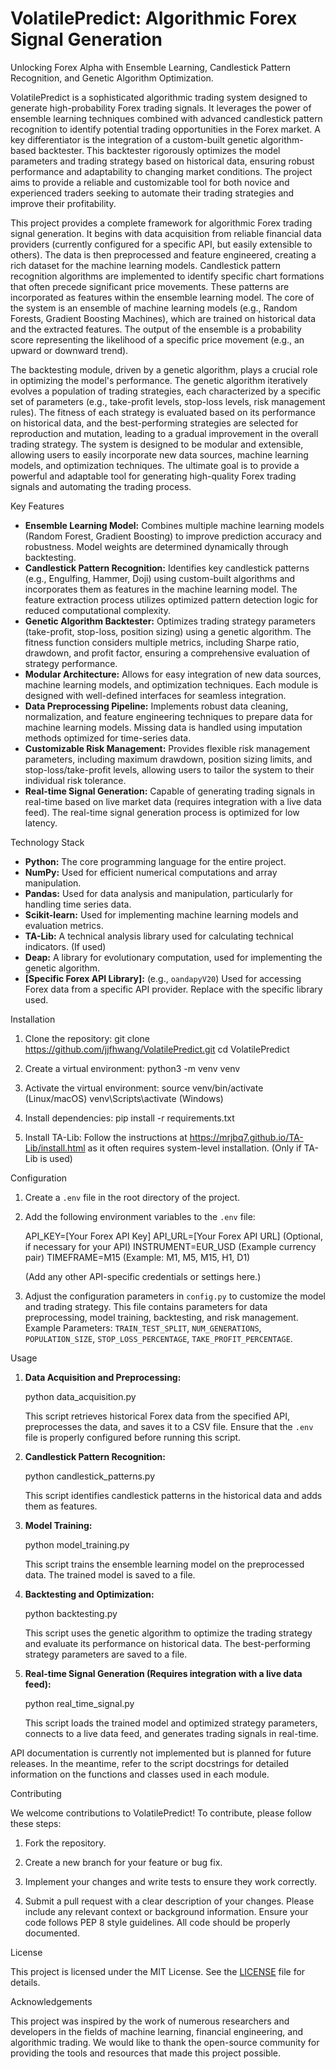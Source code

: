 # VolatilePredict: Algorithmic Forex Signal Generation

Unlocking Forex Alpha with Ensemble Learning, Candlestick Pattern Recognition, and Genetic Algorithm Optimization.

VolatilePredict is a sophisticated algorithmic trading system designed to generate high-probability Forex trading signals. It leverages the power of ensemble learning techniques combined with advanced candlestick pattern recognition to identify potential trading opportunities in the Forex market. A key differentiator is the integration of a custom-built genetic algorithm-based backtester. This backtester rigorously optimizes the model parameters and trading strategy based on historical data, ensuring robust performance and adaptability to changing market conditions. The project aims to provide a reliable and customizable tool for both novice and experienced traders seeking to automate their trading strategies and improve their profitability.

This project provides a complete framework for algorithmic Forex trading signal generation. It begins with data acquisition from reliable financial data providers (currently configured for a specific API, but easily extensible to others). The data is then preprocessed and feature engineered, creating a rich dataset for the machine learning models. Candlestick pattern recognition algorithms are implemented to identify specific chart formations that often precede significant price movements. These patterns are incorporated as features within the ensemble learning model. The core of the system is an ensemble of machine learning models (e.g., Random Forests, Gradient Boosting Machines), which are trained on historical data and the extracted features. The output of the ensemble is a probability score representing the likelihood of a specific price movement (e.g., an upward or downward trend).

The backtesting module, driven by a genetic algorithm, plays a crucial role in optimizing the model's performance. The genetic algorithm iteratively evolves a population of trading strategies, each characterized by a specific set of parameters (e.g., take-profit levels, stop-loss levels, risk management rules). The fitness of each strategy is evaluated based on its performance on historical data, and the best-performing strategies are selected for reproduction and mutation, leading to a gradual improvement in the overall trading strategy. The system is designed to be modular and extensible, allowing users to easily incorporate new data sources, machine learning models, and optimization techniques. The ultimate goal is to provide a powerful and adaptable tool for generating high-quality Forex trading signals and automating the trading process.

Key Features

*   **Ensemble Learning Model:** Combines multiple machine learning models (Random Forest, Gradient Boosting) to improve prediction accuracy and robustness. Model weights are determined dynamically through backtesting.
*   **Candlestick Pattern Recognition:** Identifies key candlestick patterns (e.g., Engulfing, Hammer, Doji) using custom-built algorithms and incorporates them as features in the machine learning model. The feature extraction process utilizes optimized pattern detection logic for reduced computational complexity.
*   **Genetic Algorithm Backtester:** Optimizes trading strategy parameters (take-profit, stop-loss, position sizing) using a genetic algorithm. The fitness function considers multiple metrics, including Sharpe ratio, drawdown, and profit factor, ensuring a comprehensive evaluation of strategy performance.
*   **Modular Architecture:** Allows for easy integration of new data sources, machine learning models, and optimization techniques. Each module is designed with well-defined interfaces for seamless integration.
*   **Data Preprocessing Pipeline:** Implements robust data cleaning, normalization, and feature engineering techniques to prepare data for machine learning models. Missing data is handled using imputation methods optimized for time-series data.
*   **Customizable Risk Management:** Provides flexible risk management parameters, including maximum drawdown, position sizing limits, and stop-loss/take-profit levels, allowing users to tailor the system to their individual risk tolerance.
*   **Real-time Signal Generation:** Capable of generating trading signals in real-time based on live market data (requires integration with a live data feed). The real-time signal generation process is optimized for low latency.

Technology Stack

*   **Python:** The core programming language for the entire project.
*   **NumPy:** Used for efficient numerical computations and array manipulation.
*   **Pandas:** Used for data analysis and manipulation, particularly for handling time series data.
*   **Scikit-learn:** Used for implementing machine learning models and evaluation metrics.
*   **TA-Lib:** A technical analysis library used for calculating technical indicators. (If used)
*   **Deap:** A library for evolutionary computation, used for implementing the genetic algorithm.
*   **[Specific Forex API Library]:** (e.g., `oandapyV20`) Used for accessing Forex data from a specific API provider. Replace with the specific library used.

Installation

1.  Clone the repository:
    git clone https://github.com/jjfhwang/VolatilePredict.git
    cd VolatilePredict

2.  Create a virtual environment:
    python3 -m venv venv

3.  Activate the virtual environment:
    source venv/bin/activate  (Linux/macOS)
    venv\Scripts\activate  (Windows)

4.  Install dependencies:
    pip install -r requirements.txt

5.  Install TA-Lib: Follow the instructions at https://mrjbq7.github.io/TA-Lib/install.html as it often requires system-level installation. (Only if TA-Lib is used)

Configuration

1.  Create a `.env` file in the root directory of the project.

2.  Add the following environment variables to the `.env` file:

    API_KEY=[Your Forex API Key]
    API_URL=[Your Forex API URL] (Optional, if necessary for your API)
    INSTRUMENT=EUR_USD (Example currency pair)
    TIMEFRAME=M15 (Example: M1, M5, M15, H1, D1)

    (Add any other API-specific credentials or settings here.)

3.  Adjust the configuration parameters in `config.py` to customize the model and trading strategy. This file contains parameters for data preprocessing, model training, backtesting, and risk management. Example Parameters: `TRAIN_TEST_SPLIT`, `NUM_GENERATIONS`, `POPULATION_SIZE`, `STOP_LOSS_PERCENTAGE`, `TAKE_PROFIT_PERCENTAGE`.

Usage

1.  **Data Acquisition and Preprocessing:**

    python data_acquisition.py

    This script retrieves historical Forex data from the specified API, preprocesses the data, and saves it to a CSV file. Ensure that the `.env` file is properly configured before running this script.

2.  **Candlestick Pattern Recognition:**

    python candlestick_patterns.py

    This script identifies candlestick patterns in the historical data and adds them as features.

3.  **Model Training:**

    python model_training.py

    This script trains the ensemble learning model on the preprocessed data. The trained model is saved to a file.

4.  **Backtesting and Optimization:**

    python backtesting.py

    This script uses the genetic algorithm to optimize the trading strategy and evaluate its performance on historical data. The best-performing strategy parameters are saved to a file.

5.  **Real-time Signal Generation (Requires integration with a live data feed):**

    python real_time_signal.py

    This script loads the trained model and optimized strategy parameters, connects to a live data feed, and generates trading signals in real-time.

API documentation is currently not implemented but is planned for future releases. In the meantime, refer to the script docstrings for detailed information on the functions and classes used in each module.

Contributing

We welcome contributions to VolatilePredict! To contribute, please follow these steps:

1.  Fork the repository.

2.  Create a new branch for your feature or bug fix.

3.  Implement your changes and write tests to ensure they work correctly.

4.  Submit a pull request with a clear description of your changes. Please include any relevant context or background information. Ensure your code follows PEP 8 style guidelines. All code should be properly documented.

License

This project is licensed under the MIT License. See the [LICENSE](https://github.com/jjfhwang/VolatilePredict/blob/main/LICENSE) file for details.

Acknowledgements

This project was inspired by the work of numerous researchers and developers in the fields of machine learning, financial engineering, and algorithmic trading. We would like to thank the open-source community for providing the tools and resources that made this project possible.